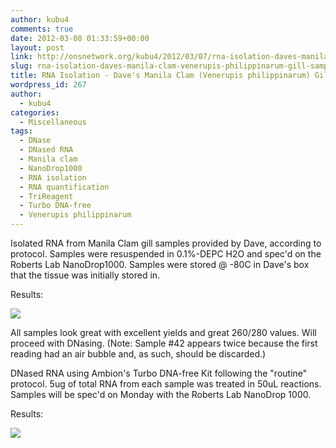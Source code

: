 ```yaml
---
author: kubu4
comments: true
date: 2012-03-08 01:33:59+00:00
layout: post
link: http://onsnetwork.org/kubu4/2012/03/07/rna-isolation-daves-manila-clam-venerupis-philippinarum-gill-samples-25-48/
slug: rna-isolation-daves-manila-clam-venerupis-philippinarum-gill-samples-25-48
title: RNA Isolation - Dave's Manila Clam (Venerupis philippinarum) Gill Samples (#25-48)
wordpress_id: 267
author:
  - kubu4
categories:
  - Miscellaneous
tags:
  - DNase
  - DNased RNA
  - Manila clam
  - NanoDrop1000
  - RNA isolation
  - RNA quantification
  - TriReagent
  - Turbo DNA-free
  - Venerupis philippinarum
---
```


Isolated RNA from Manila Clam gill samples provided by Dave, according to protocol. Samples were resuspended in 0.1%-DEPC H2O and spec'd on the Roberts Lab NanoDrop1000. Samples were stored @ -80C in Dave's box that the tissue was initially stored in.

Results:

![](http://eagle.fish.washington.edu/Arabidopsis//RNA%20Spec%20Readings/20120307%20-%20RNA%20Vp%20gill%20ODs-01.JPG)

All samples look great with excellent yields and great 260/280 values. Will proceed with DNasing. (Note: Sample #42 appears twice because the first reading had an air bubble and, as such, should be discarded.)



DNased RNA using Ambion's Turbo DNA-free Kit following the "routine" protocol. 5ug of total RNA from each sample was treated in 50uL reactions. Samples will be spec'd on Monday with the Roberts Lab NanoDrop 1000.

Results:

![](http://eagle.fish.washington.edu/Arabidopsis//RNA%20Spec%20Readings/20120307%20-%20DNased%20RNA%20Vp%20gill%20ODs-01.JPG)
